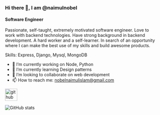 ### Hi there 👋, I am @naimulnobel
#### Software Engineer
Passionate, self-taught, extremely motivated software engineer. Love to work with backend technologies. Have strong background in backend development. A hard worker and a self-learner. In search of an opportunity where I can make the best use of my skills and build awesome products. 

Skills: Express, Django, Mysql, MongoDB

- 🔭 I’m currently working on Node, Python 
- 🌱 I’m currently learning Design patterns  
- 👯 I’m looking to collaborate on web development  
- 📫 How to reach me: nobelnaimulislam@gmail.com 


[<img src='https://cdn.jsdelivr.net/npm/simple-icons@3.0.1/icons/github.svg' alt='github' height='40'>](https://github.com/Naimulnobel)  

![GitHub stats](https://github-readme-stats.vercel.app/api?username=Naimulnobel&show_icons=true)  

